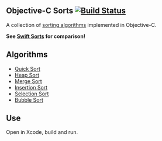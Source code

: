 ## Objective-C Sorts [![Build Status](https://travis-ci.org/jessesquires/objc-sorts.svg)](http://travis-ci.org/jessesquires/objc-sorts)

A collection of [sorting algorithms](http://xkcd.com/1185/) implemented in Objective-C.

**See [Swift Sorts](https://github.com/jessesquires/swift-sorts) for comparison!**

## Algorithms

* [Quick Sort](http://en.wikipedia.org/wiki/Quicksort)
* [Heap Sort](http://en.wikipedia.org/wiki/Heapsort)
* [Merge Sort](http://en.wikipedia.org/wiki/Merge_sort)
* [Insertion Sort](http://en.wikipedia.org/wiki/Insertion_sort)
* [Selection Sort](http://en.wikipedia.org/wiki/Selection_sort)
* [Bubble Sort](http://en.wikipedia.org/wiki/Bubble_sort)

## Use

Open in Xcode, build and run.
